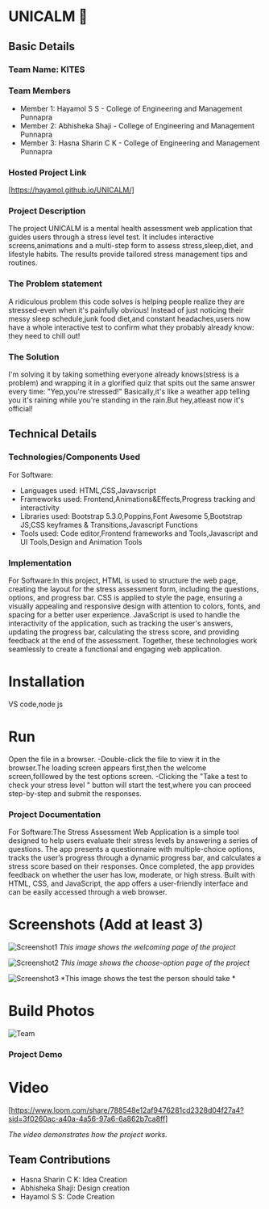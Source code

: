 # UNICALM 🎯


## Basic Details
### Team Name: KITES


### Team Members
- Member 1: Hayamol S S - College of Engineering and Management Punnapra
- Member 2: Abhisheka Shaji - College of Engineering and Management Punnapra
- Member 3: Hasna Sharin C K - College of Engineering and Management Punnapra

### Hosted Project Link
[https://hayamol.github.io/UNICALM/]

### Project Description
The project UNICALM is a mental health assessment web application that guides users through a stress level test.
It includes interactive screens,animations and a multi-step form to assess stress,sleep,diet, and lifestyle habits.
The results provide tailored stress management tips and routines.

### The Problem statement
A ridiculous problem this code solves is helping people realize they are stressed-even when it's painfully obvious!
Instead of just noticing their messy sleep schedule,junk food diet,and constant headaches,users now have a whole interactive
test to confirm what they probably already know: they need to chill out!

### The Solution
I'm solving it by taking something everyone already knows(stress is a problem) and wrapping it in a glorified quiz that 
spits out the same answer every time: "Yep,you're stressed!" Basically,it's like a weather app telling you it's raining 
while you're standing in the rain.But hey,atleast now it's official!

## Technical Details
### Technologies/Components Used
For Software:
- Languages used: HTML,CSS,Javavscript
- Frameworks used: Frontend,Animations&Effects,Progress tracking and interactivity
- Libraries used: Bootstrap 5.3.0,Poppins,Font Awesome 5,Bootstrap JS,CSS keyframes & Transitions,Javascript Functions
- Tools used: Code editor,Frontend frameworks and Tools,Javascript and UI Tools,Design and Animation Tools
### Implementation
For Software:In this project, HTML is used to structure the web page, creating the layout for the stress assessment form, including the questions, options, and progress bar. CSS is applied to style the page, ensuring a visually appealing and responsive design with attention to colors, fonts, and spacing for a better user experience. JavaScript is used to handle the interactivity of the application, such as tracking the user's answers, updating the progress bar, calculating the stress score, and providing feedback at the end of the assessment. Together, these technologies work seamlessly to create a functional and engaging web application.

# Installation
VS code,node js
# Run
Open the file in a browser.
-Double-click the file to view it in the browser.The loading screen appears first,then the welcome screen,folllowed by the test options screen.
-Clicking the "Take a test to check your stress level " button will start the test,where you can proceed step-by-step and submit the responses.

### Project Documentation
For Software:The Stress Assessment Web Application is a simple tool designed to help users evaluate their stress levels by answering a series of questions. The app presents a questionnaire with multiple-choice options, tracks the user’s progress through a dynamic progress bar, and calculates a stress score based on their responses. Once completed, the app provides feedback on whether the user has low, moderate, or high stress. Built with HTML, CSS, and JavaScript, the app offers a user-friendly interface and can be easily accessed through a web browser.

# Screenshots (Add at least 3)
![Screenshot1](./Screenshots/Screenshot%20UNICALM.png)
*This image shows the welcoming page of the project*

![Screenshot2](./Screenshots/screenshot%202.png)
*This image shows the choose-option page of the project*

![Screenshot3](./Screenshots/Screenshot%203.png)
*This image shows  the test the person should take *



# Build Photos
![Team](./kites%20team.jpg)

### Project Demo
# Video 
[https://www.loom.com/share/788548e12af9476281cd2328d04f27a4?sid=3f0260ac-a40a-4a56-97a6-6a862b7ca8ff]

*The video demonstrates how the project works.*

## Team Contributions
- Hasna Sharin C K: Idea  Creation
- Abhisheka Shaji: Design creation
- Hayamol S S: Code Creation
